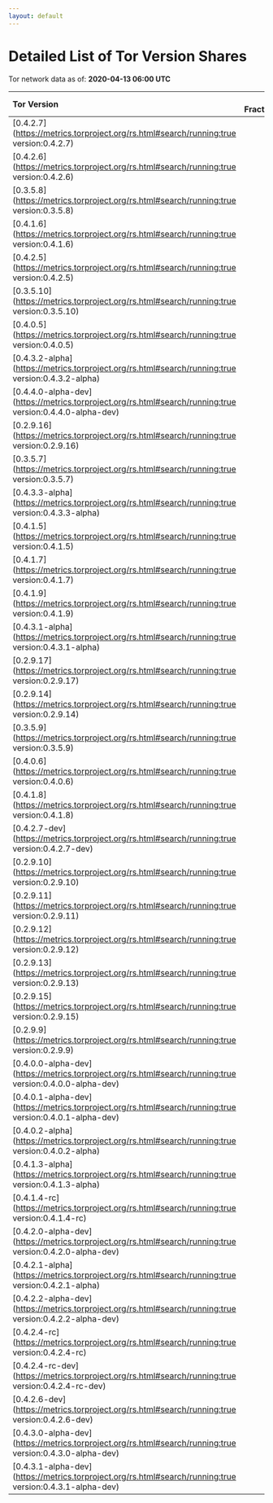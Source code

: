 ```yaml
---
layout: default
---
```



# Detailed List of Tor Version Shares

Tor network data as of: **2020-04-13 06:00 UTC**

| Tor Version                                                                                               |   CW Fraction(%) |   Exit(%) |   Guard(%) |   #Relays |
|:----------------------------------------------------------------------------------------------------------|-----------------:|----------:|-----------:|----------:|
| [0.4.2.7](https://metrics.torproject.org/rs.html#search/running:true version:0.4.2.7)                     |             47   |     63.52 |      39.3  |      2718 |
| [0.4.2.6](https://metrics.torproject.org/rs.html#search/running:true version:0.4.2.6)                     |             15.1 |     18.97 |      13.5  |       986 |
| [0.3.5.8](https://metrics.torproject.org/rs.html#search/running:true version:0.3.5.8)                     |              9.6 |      6.1  |      11.37 |       939 |
| [0.4.1.6](https://metrics.torproject.org/rs.html#search/running:true version:0.4.1.6)                     |              5.9 |      1.4  |       8.44 |       405 |
| [0.4.2.5](https://metrics.torproject.org/rs.html#search/running:true version:0.4.2.5)                     |              5.1 |      3.34 |       5.88 |       362 |
| [0.3.5.10](https://metrics.torproject.org/rs.html#search/running:true version:0.3.5.10)                   |              4.4 |      0.97 |       5.16 |       493 |
| [0.4.0.5](https://metrics.torproject.org/rs.html#search/running:true version:0.4.0.5)                     |              2.6 |      0.19 |       4.19 |       102 |
| [0.4.3.2-alpha](https://metrics.torproject.org/rs.html#search/running:true version:0.4.3.2-alpha)         |              1.8 |      0.67 |       2.48 |        60 |
| [0.4.4.0-alpha-dev](https://metrics.torproject.org/rs.html#search/running:true version:0.4.4.0-alpha-dev) |              1.2 |      0.88 |       1.61 |        45 |
| [0.2.9.16](https://metrics.torproject.org/rs.html#search/running:true version:0.2.9.16)                   |              1.1 |      0    |       1.63 |       159 |
| [0.3.5.7](https://metrics.torproject.org/rs.html#search/running:true version:0.3.5.7)                     |              0.9 |      0.02 |       1.55 |        42 |
| [0.4.3.3-alpha](https://metrics.torproject.org/rs.html#search/running:true version:0.4.3.3-alpha)         |              0.9 |      1.51 |       0.8  |        67 |
| [0.4.1.5](https://metrics.torproject.org/rs.html#search/running:true version:0.4.1.5)                     |              0.8 |      0.02 |       1.26 |        79 |
| [0.4.1.7](https://metrics.torproject.org/rs.html#search/running:true version:0.4.1.7)                     |              0.5 |      0.62 |       0.35 |        56 |
| [0.4.1.9](https://metrics.torproject.org/rs.html#search/running:true version:0.4.1.9)                     |              0.5 |      0.1  |       0.5  |        48 |
| [0.4.3.1-alpha](https://metrics.torproject.org/rs.html#search/running:true version:0.4.3.1-alpha)         |              0.4 |      0    |       0.7  |         5 |
| [0.2.9.17](https://metrics.torproject.org/rs.html#search/running:true version:0.2.9.17)                   |              0.3 |      0.75 |       0.1  |        53 |
| [0.2.9.14](https://metrics.torproject.org/rs.html#search/running:true version:0.2.9.14)                   |              0.2 |      0.06 |       0.26 |        55 |
| [0.3.5.9](https://metrics.torproject.org/rs.html#search/running:true version:0.3.5.9)                     |              0.1 |      0    |       0.26 |         2 |
| [0.4.0.6](https://metrics.torproject.org/rs.html#search/running:true version:0.4.0.6)                     |              0.1 |      0    |       0.19 |         1 |
| [0.4.1.8](https://metrics.torproject.org/rs.html#search/running:true version:0.4.1.8)                     |              0.1 |      0    |       0.19 |         1 |
| [0.4.2.7-dev](https://metrics.torproject.org/rs.html#search/running:true version:0.4.2.7-dev)             |              0.1 |      0.55 |       0    |         5 |
| [0.2.9.10](https://metrics.torproject.org/rs.html#search/running:true version:0.2.9.10)                   |              0   |      0.05 |       0.06 |        10 |
| [0.2.9.11](https://metrics.torproject.org/rs.html#search/running:true version:0.2.9.11)                   |              0   |      0.03 |       0    |        22 |
| [0.2.9.12](https://metrics.torproject.org/rs.html#search/running:true version:0.2.9.12)                   |              0   |      0    |       0    |         1 |
| [0.2.9.13](https://metrics.torproject.org/rs.html#search/running:true version:0.2.9.13)                   |              0   |      0    |       0    |         6 |
| [0.2.9.15](https://metrics.torproject.org/rs.html#search/running:true version:0.2.9.15)                   |              0   |      0    |       0    |         7 |
| [0.2.9.9](https://metrics.torproject.org/rs.html#search/running:true version:0.2.9.9)                     |              0   |      0    |       0    |         3 |
| [0.4.0.0-alpha-dev](https://metrics.torproject.org/rs.html#search/running:true version:0.4.0.0-alpha-dev) |              0   |      0    |       0    |         1 |
| [0.4.0.1-alpha-dev](https://metrics.torproject.org/rs.html#search/running:true version:0.4.0.1-alpha-dev) |              0   |      0    |       0    |         1 |
| [0.4.0.2-alpha](https://metrics.torproject.org/rs.html#search/running:true version:0.4.0.2-alpha)         |              0   |      0.09 |       0    |         2 |
| [0.4.1.3-alpha](https://metrics.torproject.org/rs.html#search/running:true version:0.4.1.3-alpha)         |              0   |      0    |       0.01 |         1 |
| [0.4.1.4-rc](https://metrics.torproject.org/rs.html#search/running:true version:0.4.1.4-rc)               |              0   |      0    |       0    |         1 |
| [0.4.2.0-alpha-dev](https://metrics.torproject.org/rs.html#search/running:true version:0.4.2.0-alpha-dev) |              0   |      0    |       0    |         1 |
| [0.4.2.1-alpha](https://metrics.torproject.org/rs.html#search/running:true version:0.4.2.1-alpha)         |              0   |      0    |       0    |         1 |
| [0.4.2.2-alpha-dev](https://metrics.torproject.org/rs.html#search/running:true version:0.4.2.2-alpha-dev) |              0   |      0    |       0    |         1 |
| [0.4.2.4-rc](https://metrics.torproject.org/rs.html#search/running:true version:0.4.2.4-rc)               |              0   |      0.06 |       0.08 |         5 |
| [0.4.2.4-rc-dev](https://metrics.torproject.org/rs.html#search/running:true version:0.4.2.4-rc-dev)       |              0   |      0    |       0    |         2 |
| [0.4.2.6-dev](https://metrics.torproject.org/rs.html#search/running:true version:0.4.2.6-dev)             |              0   |      0    |       0    |         1 |
| [0.4.3.0-alpha-dev](https://metrics.torproject.org/rs.html#search/running:true version:0.4.3.0-alpha-dev) |              0   |      0    |       0    |         3 |
| [0.4.3.1-alpha-dev](https://metrics.torproject.org/rs.html#search/running:true version:0.4.3.1-alpha-dev) |              0   |      0    |       0    |         1 |